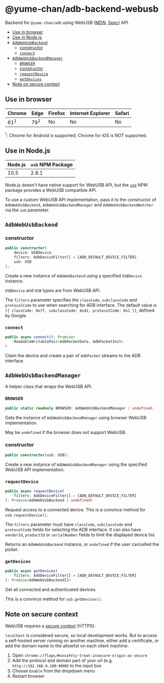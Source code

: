 # @yume-chan/adb-backend-webusb

Backend for `@yume-chan/adb` using WebUSB ([MDN](https://developer.mozilla.org/en-US/docs/Web/API/USB), [Spec](https://wicg.github.io/webusb)) API.

-   [Use in browser](#use-in-browser)
-   [Use in Node.js](#use-in-nodejs)
-   [`AdbWebUsbBackend`](#adbwebusbbackend)
    -   [constructor](#constructor)
    -   [`connect`](#connect)
-   [`AdbWebUsbBackendManager`](#adbwebusbbackendmanager)
    -   [`BROWSER`](#browser)
    -   [constructor](#constructor-1)
    -   [`requestDevice`](#requestdevice)
    -   [`getDevices`](#getdevices)
-   [Note on secure context](#note-on-secure-context)

## Use in browser

| Chrome         | Edge           | Firefox | Internet Explorer | Safari |
| -------------- | -------------- | ------- | ----------------- | ------ |
| 61<sup>1</sup> | 79<sup>1</sup> | No      | No                | No     |

<sup>1</sup>: Chrome for Android is supported, Chrome for iOS is NOT supported.

## Use in Node.js

| Node.js | `usb` NPM Package |
| ------- | ----------------- |
| 10.5    | 2.8.1             |

Node.js doesn't have native support for WebUSB API, but the [`usb`](https://www.npmjs.com/package/usb) NPM package provides a WebUSB compatible API.

To use a custom WebUSB API implementation, pass it to the constructor of `AdbWebUsbBackend`, `AdbWebUsbBackendManager` and `AdbWebUsbBackendWatcher` via the `usb` parameter.

## `AdbWebUsbBackend`

### constructor

```ts
public constructor(
    device: USBDevice,
    filters: AdbDeviceFilter[] = [ADB_DEFAULT_DEVICE_FILTER]
    usb: USB
);
```

Create a new instance of `AdbWebBackend` using a specified `USBDevice` instance.

`USBDevice` and `USB` types are from WebUSB API.

The `filters` parameter specifies the `classCode`, `subclassCode` and `protocolCode` to use when searching for ADB interface. The default value is `[{ classCode: 0xff, subclassCode: 0x42, protocolCode: 0x1 }]`, defined by Google.

### `connect`

```ts
public async connect(): Promise<
    ReadableWritablePair<AdbPacketData, AdbPacketInit>
>
```

Claim the device and create a pair of `AdbPacket` streams to the ADB interface.

## `AdbWebUsbBackendManager`

A helper class that wraps the WebUSB API.

### `BROWSER`

```ts
public static readonly BROWSER: AdbWebUsbBackendManager | undefined;
```

Gets the instance of `AdbWebUsbBackendManager` using browser WebUSB implementation.

May be `undefined` if the browser does not support WebUSB.

### constructor

```ts
public constructor(usb: USB);
```

Create a new instance of `AdbWebUsbBackendManager` using the specified WebUSB API implementation.

### `requestDevice`

```ts
public async requestDevice(
    filters: AdbDeviceFilter[] = [ADB_DEFAULT_DEVICE_FILTER]
): Promise<AdbWebUsbBackend | undefined>
```

Request access to a connected device.
This is a convince method for `usb.requestDevice()`.

The `filters` parameter must have `classCode`, `subclassCode` and `protocolCode` fields for selecting the ADB interface. It can also have `vendorId`, `productId` or `serialNumber` fields to limit the displayed device list.

Returns an `AdbWebUsbBackend` instance, or `undefined` if the user cancelled the picker.

### `getDevices`

```ts
public async getDevices(
    filters: AdbDeviceFilter[] = [ADB_DEFAULT_DEVICE_FILTER]
): Promise<AdbWebUsbBackend[]>
```

Get all connected and authenticated devices.

This is a convince method for `usb.getDevices()`.

## Note on secure context

WebUSB requires a [secure context](https://developer.mozilla.org/en-US/docs/Web/Security/Secure_Contexts) (HTTPS).

`localhost` is considered secure, so local development works. But to access a self-hosted server running on another machine, either add a certificate, or add the domain name to the allowlist on each client machine:

1. Open `chrome://flags/#unsafely-treat-insecure-origin-as-secure`
2. Add the protocol and domain part of your url (e.g. `http://192.168.0.100:9000`) to the input box
3. Choose `Enable` from the dropdown menu
4. Restart browser

